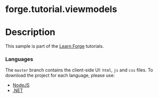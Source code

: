 # forge.tutorial.viewmodels

# Description

This sample is part of the [Learn Forge](http://learnforge.autodesk.io) tutorials.

### Languages

The `master` branch contains the client-side UI: `html`, `js` and `css` files. To download the project for each language, please use:

- [NodeJS](//github.com/Autodesk-Forge/forge.learning.viewmodels/tree/nodejs)
- [.NET](//githuv.com/Autodesk-Forge/forge.learning.viewmodels/tree/net)